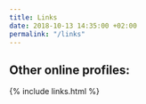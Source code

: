 ```yaml
---
title: Links
date: 2018-10-13 14:35:00 +02:00
permalink: "/links"
---
```


## Other online profiles:

{% include links.html %}
